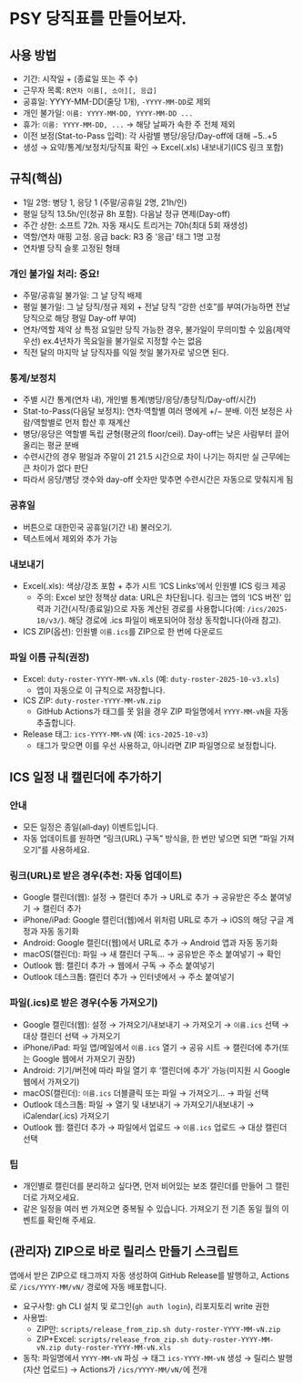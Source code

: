 # PSY 당직표를 만들어보자. 

## 사용 방법
- 기간: 시작일 + (종료일 또는 주 수)
- 근무자 목록: `R연차 이름[, 소아][, 응급]`
- 공휴일: YYYY-MM-DD(줄당 1개), `-YYYY-MM-DD`로 제외
- 개인 불가일: `이름: YYYY-MM-DD, YYYY-MM-DD ...`
- 휴가: `이름: YYYY-MM-DD, ...` → 해당 날짜가 속한 주 전체 제외
- 이전 보정(Stat-to-Pass 입력): 각 사람별 병당/응당/Day-off에 대해 −5..+5
- 생성 → 요약/통계/보정치/당직표 확인 → Excel(.xls) 내보내기(ICS 링크 포함)

## 규칙(핵심)
- 1일 2명: 병당 1, 응당 1 (주말/공휴일 2명, 21h/인)
- 평일 당직 13.5h/인(정규 8h 포함). 다음날 정규 면제(Day-off)
- 주간 상한: 소프트 72h. 자동 재시도 트리거는 70h(최대 5회 재생성)
- 역할/연차 매핑 고정. 응급 back: R3 중 ‘응급’ 태그 1명 고정
- 연차별 당직 슬롯 고정된 형태

### 개인 불가일 처리: 중요! 
- 주말/공휴일 불가일: 그 날 당직 배제
- 평일 불가일: 그 날 당직/정규 제외 + 전날 당직 “강한 선호”를 부여(가능하면 전날 당직으로 해당 평일 Day-off 부여)
- 연차/역할 제약 상 특정 요일만 당직 가능한 경우, 불가일이 무의미할 수 있음(제약 우선) ex.4년차가 목요일을 불가일로 지정할 수는 없음
- 직전 달의 마지막 날 당직자를 익일 첫일 불가자로 넣으면 된다. 

### 통계/보정치
- 주별 시간 통계(연차 내), 개인별 통계(병당/응당/총당직/Day-off/시간)
- Stat-to-Pass(다음달 보정치): 연차·역할별 여러 명에게 +/− 분배. 이전 보정은 사람/역할별로 먼저 합산 후 재계산
- 병당/응당은 역할별 독립 균형(평균의 floor/ceil). Day-off는 낮은 사람부터 끌어올리는 평균 분배
- 수련시간의 경우 평일과 주말이 21 21.5 시간으로 차이 나기는 하지만 실 근무에는 큰 차이가 없다 판단 
- 따라서 응당/병당 갯수와 day-off 숫자만 맞추면 수련시간은 자동으로 맞춰지게 됨 



### 공휴일
- 버튼으로 대한민국 공휴일(기간 내) 불러오기. 
- 텍스트에서 제외와 추가 가능

### 내보내기
- Excel(.xls): 색상/강조 포함 + 추가 시트 ‘ICS Links’에서 인원별 ICS 링크 제공
  - 주의: Excel 보안 정책상 data: URL은 차단됩니다. 링크는 앱의 ‘ICS 버전’ 입력과 기간(시작/종료일)으로 자동 계산된 경로를 사용합니다(예: `/ics/2025-10/v3/`). 해당 경로에 .ics 파일이 배포되어야 정상 동작합니다(아래 참고).
- ICS ZIP(옵션): 인원별 `이름.ics`를 ZIP으로 한 번에 다운로드

### 파일 이름 규칙(권장)
- Excel: `duty-roster-YYYY-MM-vN.xls` (예: `duty-roster-2025-10-v3.xls`)
  - 앱이 자동으로 이 규칙으로 저장합니다.
- ICS ZIP: `duty-roster-YYYY-MM-vN.zip`
  - GitHub Actions가 태그를 못 읽을 경우 ZIP 파일명에서 `YYYY-MM-vN`을 자동 추출합니다.
- Release 태그: `ics-YYYY-MM-vN` (예: `ics-2025-10-v3`)
  - 태그가 맞으면 이를 우선 사용하고, 아니라면 ZIP 파일명으로 보정합니다.

## ICS 일정 내 캘린더에 추가하기

### 안내
- 모든 일정은 종일(all‑day) 이벤트입니다.
- 자동 업데이트를 원하면 “링크(URL) 구독” 방식을, 한 번만 넣으면 되면 “파일 가져오기”를 사용하세요.

### 링크(URL)로 받은 경우(추천: 자동 업데이트)
- Google 캘린더(웹): 설정 → 캘린더 추가 → URL로 추가 → 공유받은 주소 붙여넣기 → 캘린더 추가
- iPhone/iPad: Google 캘린더(웹)에서 위처럼 URL로 추가 → iOS의 해당 구글 계정과 자동 동기화
- Android: Google 캘린더(웹)에서 URL로 추가 → Android 앱과 자동 동기화
- macOS(캘린더): 파일 → 새 캘린더 구독… → 공유받은 주소 붙여넣기 → 확인
- Outlook 웹: 캘린더 추가 → 웹에서 구독 → 주소 붙여넣기
- Outlook 데스크톱: 캘린더 추가 → 인터넷에서 → 주소 붙여넣기

### 파일(.ics)로 받은 경우(수동 가져오기)
- Google 캘린더(웹): 설정 → 가져오기/내보내기 → 가져오기 → `이름.ics` 선택 → 대상 캘린더 선택 → 가져오기
- iPhone/iPad: 파일 앱/메일에서 `이름.ics` 열기 → 공유 시트 → 캘린더에 추가(또는 Google 웹에서 가져오기 권장)
- Android: 기기/버전에 따라 파일 열기 후 ‘캘린더에 추가’ 가능(미지원 시 Google 웹에서 가져오기)
- macOS(캘린더): `이름.ics` 더블클릭 또는 파일 → 가져오기… → 파일 선택
- Outlook 데스크톱: 파일 → 열기 및 내보내기 → 가져오기/내보내기 → iCalendar(.ics) 가져오기
- Outlook 웹: 캘린더 추가 → 파일에서 업로드 → `이름.ics` 업로드 → 대상 캘린더 선택

### 팁
- 개인별로 캘린더를 분리하고 싶다면, 먼저 비어있는 보조 캘린더를 만들어 그 캘린더로 가져오세요.
- 같은 일정을 여러 번 가져오면 중복될 수 있습니다. 가져오기 전 기존 동일 월의 이벤트를 확인해 주세요.

## (관리자) ZIP으로 바로 릴리스 만들기 스크립트
앱에서 받은 ZIP으로 태그까지 자동 생성하여 GitHub Release를 발행하고, Actions로 `/ics/YYYY-MM/vN/` 경로에 자동 배포합니다.

- 요구사항: gh CLI 설치 및 로그인(`gh auth login`), 리포지토리 write 권한
- 사용법:
  - ZIP만: `scripts/release_from_zip.sh duty-roster-YYYY-MM-vN.zip`
  - ZIP+Excel: `scripts/release_from_zip.sh duty-roster-YYYY-MM-vN.zip duty-roster-YYYY-MM-vN.xls`
- 동작: 파일명에서 `YYYY-MM-vN` 파싱 → 태그 `ics-YYYY-MM-vN` 생성 → 릴리스 발행(자산 업로드) → Actions가 `/ics/YYYY-MM/vN/`에 전개
